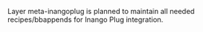 Layer meta-inangoplug is planned to maintain all needed recipes/bbappends
for Inango Plug integration.
